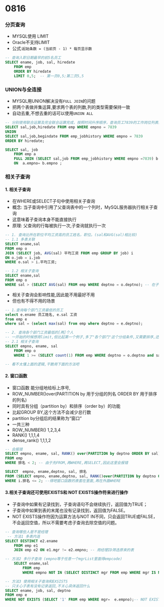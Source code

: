# 0816
### 分页查询
- MYSQL使用 LIMIT
- Oracle不支持LIMIT
- 公式:`起始条数 = (当前页 - 1) * 每页显示数`
```sql
-- 查询入职日期最早的前5名员工
SELECT ename, job, sal, hiredate
    FROM emp
    ORDER BY hiredate
    LIMIT 0,5;  -- 第一页0,5;第二页5,5
```
### UNION与全连接
- MYSQL用UNION解决没有`FULL JOIN`的问题
- 把两个表做并集运算,要求两个表的列数,列的类型需要保持一致
- 自动去重,不想去重的话可以使用`UNION ALL`

```sql
-- 分别使用联合运算及完全联合运算完成，按照时间升序顺序，查询员工7839的工作岗位列表。
SELECT sal,job,hiredate FROM emp WHERE empno = 7839
UNION
SELECT sal,job,begindate FROM emp_jobhistory WHERE empno = 7839
ORDER BY hiredate;

SELECT sal, job
    FROM emp a
    FULL JOIN (SELECT sal,job FROM emp_jobhistory WHERE empno =7839) b
    ON  a.empno= b.empno ;
```

### 相关子查询
#### 1. 相关子查询
- 在WHERE或SELECT子句中使用相关子查询
- 概念: 当子查询中引用了父查询表中的一个列时，MySQL服务器执行相关子查询
- 这意味着子查询本身不能直接执行
- 原理: 父查询的行每被执行一次,子查询就执行一次
```sql
-- 1. 查询比所在职位平均工资高的员工姓名，职位。(sal和AVG(sal)相比较)
-- 1.1 多表关联
SELECT ename,sal
FROM emp o
JOIN (SELECT job, AVG(sal) 平均工资 FROM emp GROUP BY job) i
ON o.job = i.job
WHERE o.sal > i.平均工资;

-- 1.2 相关子查询
SELECT ename,sal
FROM emp o
WHERE sal > (SELECT AVG(sal) FROM emp WHERE deptno = o.deptno); -- 在子查询中引用父查询的列
```

- 相关子查询会影响性能,因此能不用最好不用
- 但也有不得不用的场景
```sql
-- 1.查询每个部门工资最低的员工
select e.ename 员工姓名, e.sal 工资 
from emp e 
where sal = (select max(sal) from emp where deptno = e.deptno); 

-- 2. 查询各个部门工资最低的[两]个人
-- 一开始的时候想用limit,但比起第一个例子,多了"各个部门"这个分组条件,又需要排序,还要保留各组前两个
-- 2.1 相关子查询
SELECT empno, ename, sal
	FROM emp o
	WHERE 1 >= (SELECT count(1) FROM emp WHERE deptno = o.deptno and sal < o.sal); -- 表示工资比他低的人只有1人

-- 看不太懂上面的逻辑,干脆用下面的方法吧    
```
#### 2. 窗口函数
- 窗口函数 能分组地给标上序号,
- ROW_NUMBER()over(PARTITION by 用于分组的列名 ORDER BY 用于排序的列名)
- 同时具有分组（partition by）和排序（order by）的功能
- 比起GROUP BY,这个方法不会减少总行数
- partition by分组后的结果称为“窗口”
- 一共三种
- ROW_NUMBER() 1,2,3,4
- RANK() 1,1,1,4
- dense_rank() 1,1,1,2
```sql
-- 会报错
SELECT empno, ename, sal, RANK() over(PARTITION by deptno ORDER BY sal) as 排名
FROM emp
WHERE 排名 < 2; -- 由于先FROM,再WHERE,再SELECT,因此这里会报错

SELECT  empno, ename,deptno, sal, 排名
FROM (SELECT empno, ename,deptno, sal, RANK()over(PARTITION by deptno ORDER BY sal) as 排名 FROM emp) i
WHERE i.排名 <= 2; --得吧窗口函数的表套在里面,再在外面WHERE
```

#### 3.相关子查询还可使用EXISTS和 NOT EXISTS操作符来进行操作
- 子查询中如果有记录找到，子查询语句不会继续执行，返回值为TRUE；
- 子查询中如果到表的末尾也没有记录找到，返回值为FALSE。
- NOT EXISTS操作符因为运算方法与NOT IN不同，只会返回TRUE或FALSE，不会返回空值，所以不需要考虑子查询去除空值的问题。
```sql
-- 查询哪些人是不是经理
 -- 方法1 多表内连
SELECT DISTINCT e2.ename 
    FROM emp e1 
    JOIN emp e2 ON e1.mgr != e2.empno; -- 用经理ID筛选原来的表

-- 方法2 多行子查询 (empno等于任意一个mgrList里面得empcode)
    SELECT ename,sal
        FROM emp
        WHERE empno NOT IN (SELECT DISTINCT mgr FROM emp WHERE mgr IS NOT NULL);-- 还记得 NOT IN + NULL会导致所有结果变成空吗

-- 方法3 使用相关子查询和EXSISTS
-- 只关心子表有没有记录返回,不关心具体返回什么
SELECT ename, job, sal, deptno
FROM emp e
WHERE NOT EXISTS (SELECT '1' FROM emp WHERE mgr=  e.empno);-- NOT EXISTS不需要考虑空值问题

```


